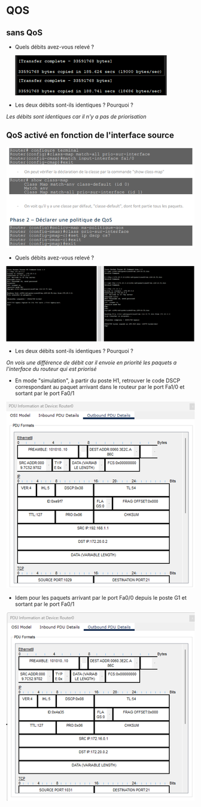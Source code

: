 # QOS

## sans QoS

- Quels débits avez-vous relevé ?

  ![alt text](image-2.png)

- Les deux débits sont-ils identiques ? Pourquoi ?

*Les débits sont identiques car il n'y a pas de priorisation*


## QoS activé en fonction de l'interface source

![alt text](image.png)

- Quels débits avez-vous relevé ?

![alt text](image-1.png)
  
- Les deux débits sont-ils identiques ? Pourquoi ?

*On vois une différence de débit car il envoie en priorité les paquets a l'interface du routeur qui est priorisé*

- En mode "simulation", à partir du poste H1, retrouver le code DSCP correspondant au paquet
arrivant dans le routeur par le port Fa1/0 et sortant par le port Fa0/1

![alt text](image-3.png)

- Idem pour les paquets arrivant par le port Fa0/0 depuis le poste G1 et sortant par le port Fa0/1

![alt text](image-4.png)